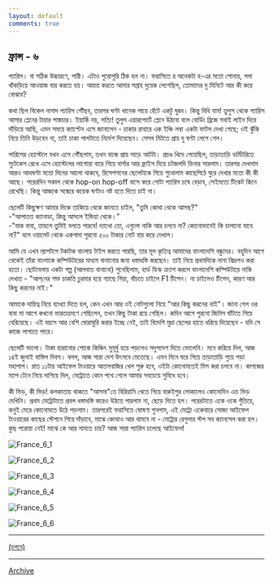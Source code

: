 ```yaml
---
layout: default
comments: true
---
```


## ফ্রান্স - ৬

প্যারিস। বা সঠিক উচ্চারণে, পারী। এটাও পুরোপুরি ঠিক হল না। ফরাসিতে র অনেকটা হ-এর মতো শোনায়, গলা খাঁকড়িয়ে আওয়াজ বার করতে হয়। আয়ত্ত করতে আমার সপ্তাহ দুয়েক লেগেছিল, তোমাদের দু মিনিটে আর কী করে বোঝাব? 

কথা ছিল বিকেল নাগাদ প্যারিস পৌঁছব, তারপর ঘণ্টা খানেক পায়ে হেঁটে একটু ঘুরব। কিন্তু বিধি বাম! তুলুস থেকে প্যারিস আসার প্লেনের টায়ার পাঙ্কচার। ইয়ার্কি নয়, সত্যি! তুলুস এয়ারপোর্টে প্লেনে উঠবো বলে বোর্ডিং ব্রিজে সবাই লাইন দিয়ে দাঁড়িয়ে আছি, এমন সময়ে ক্যাপ্টেন এসে জানালেন - চাকার রাবারে এক ইঞ্চি লম্বা একটা ফাটল দেখা গেছে; ওই ঝুঁকি নিয়ে তিনি উড়বেন না, তাই চাকা পালটাতে নির্দেশ দিয়েছেন। সেসব মিটতে প্রায় দু ঘণ্টা লেগে গেল। 

পারিসের হোস্টেলে যখন এসে পৌঁছলাম, তখন বাজে প্রায় সাড়ে আটটা। প্রচণ্ড খিদে পেয়েছিল, তাড়াতাড়ি ডর্মিটরিতে স্যুটকেস রেখে এসে হোস্টেলের লাগোয়া বারে গিয়ে বার্গার আর ফ্রাইস দিয়ে চটজলদি ডিনার সারলাম। তারপর দেখলাম আরও আধঘণ্টা মতো দিনের আলো থাকবে, রিসেপশনের ছেলেটাকে গিয়ে শুধোলাম কাছেপিঠে ঘুরে দেখার মতো কী কী আছে। পরেরদিন সকাল থেকে hop-on hop-off বাসে করে গোটা প্যারিস চষে বেড়াব, সেইমতো টিকেট কিনে রেখেছি। কিন্তু আজকে সন্ধ্যের কয়েক ঘণ্টাও নষ্ট হতে দিতে চাই না। 

ছেলেটি কিছুক্ষণ আমার দিকে তাকিয়ে থেকে জানতে চাইল, "তুমি কোথা থেকে আসছ?"  
-"আপাতত ক্যানাডা, কিন্তু আসলে ইন্ডিয়া থেকে।"  
-"যাক বাবা, তাহলে তুমিই বলতে পারবে! দ্যাখো তো, এগুলো নাকি আর চলবে না? কোনোভাবেই কি চালানো যাবে না?" বলে ওয়ালেট থেকে একগাদা পুরনো ৫০০ টাকার নোট বার করে দেখাল।  

আমি যে এখন ল্যাপটপে টকাটক বাংলায় টাইপ করতে পারছি, তার মূল কৃতিত্ব আমাদের বাংলাদেশি বন্ধুদের। বহুদিন আগে থেকেই তাঁরা বাংলাকে কম্পিউটারের মাধ্যম বানানোর জন্য ধস্তাধস্তি করছেন। তাই নিয়ে প্রথমদিকে নানা বিদ্রূপও করা হতো। ছোটবেলায় একটা গল্প (আলবাত বানানো) শুনেছিলাম, হার্ড ডিস্ক ক্র্যাশ করলে বাংলাদেশি কম্পিউটারে নাকি দেখাত - "আপ্‌নের শক্ত চাকতি চুরমার হয়ে গ্যাছে গিয়া, বাঁচতে চাইলে F1 টিপেন। না চাইলেও টিপেন, কারণ আর কিছু করনের নাই।" 

আমাকে দায়িত্ব নিয়ে ব্যাখ্যা দিতে হল, কেন এখন আর ওই নোটগুলো নিয়ে "আর কিছু করনের নাই"। জানা গেল ওর বাবা মা আগে কখনো ভারতভ্রমণে গেছিলেন, তখন কিছু টাকা রয়ে গেছিল। কদিন আগে পুরনো জিনিস ঘাঁটতে গিয়ে বেরিয়েছে। এই বয়সে আর বেশি ঘোরাঘুরি করার ইচ্ছে নেই, তাই বিদেশি মুদ্রা ছেলের হাতে ধরিয়ে দিয়েছেন - যদি সে কাজে লাগাতে পারে। 

ছেলেটি ভালো। টাকা হারানোর শোকে কিঞ্চিৎ মুমূর্ষু হয়ে পড়লেও সদুপদেশ দিতে ভোলেনি। মনে করিয়ে দিল, আজ ১৪ই জুলাই বাস্তিল দিবস। বলল, আজ সারা দেশ উৎসবে মেতেছে। এমন দিনে ঘরে গিয়ে তাড়াতাড়ি শুয়ে পড়া মহাপাপ। রাত ১১টায় আইফেল টাওয়ারে আতসবাজির খেল শুরু হবে, ওইটা কোনোমতেই মিস করা চলবে না। কাগজের ম্যাপ টেনে নিয়ে দাগিয়ে দিল, মেট্রোতে কোন পথে গেলে আমার সবচেয়ে সুবিধে হবে। 

কী ভিড়, কী ভিড়! কলকাতায় থাকতে "আসমা"তে বিরিয়ানি খেতে গিয়ে বারুইপুর লোকালেও কোনোদিন এত ভিড় দেখিনি। প্রথম মেট্রোটাতে প্রবল ধস্তাধস্তি করেও উঠতে পারলাম না, ছেড়ে দিতে হল। পরেরটাতে একে ওকে গুঁতিয়ে, কনুই মেরে কোনোমতে উঠে পড়লাম। তারপরেই ফরাসিতে ঘোষণা শুনলাম, এই মেট্রো একেবারে সোজা আইফেল টাওয়ারের কাছের স্টেশনে গিয়ে দাঁড়াবে, মাঝে কোথাও আর থামবে না - মেট্রোর রেগুলার স্টপ সব ক্যানসেল করা হল। কুছ পরোয়া নেই! মাঝে কে আর নামতে চায়? আজ সারা প্যারিস চলেছে আইফেল!

![France_6_1](../images/France_6_1.jpg)

![France_6_2](../images/France_6_2.gif)

![France_6_3](../images/France_6_3.gif)

![France_6_4](../images/France_6_4.gif)

![France_6_5](../images/France_6_5.gif)

![France_6_6](../images/France_6_6.jpg)

* * *

[(চলবে)](../posts/2017-07-15-France-7)

* * *

[Archive](../archive)
